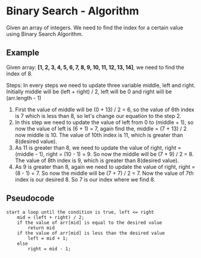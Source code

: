 # Binary Search - Algorithm
Given an array of integers. We need to find the index for a certain value using Binary Search Algorithm.

## Example
Given array: **[1, 2, 3, 4, 5, 6, 7, 8, 9, 10, 11, 12, 13, 14]**, we need to find the index of 8.

Steps:
In every steps we need to update three variable middle, left and right. Initially middle will be (left + right) / 2, left will be 0 and right will be (arr.length - 1)
1. First the value of middle will be (0 + 13) / 2 = 6, so the value of 6th index is 7 which is less than 8, so let's change our equation to the step 2.
2. In this step we need to update the value of left from 0 to (middle + 1), so now the value of left is (6 + 1) = 7, again find the, middle = (7 + 13) / 2 now middle is 10. The value of 10th index is 11, which is greater than 8(desired value). 
3. As 11 is greater than 8, we need to update the value of right, right = (middle - 1), right = (10 - 1) = 9. So now the middle will be (7 + 9) / 2 = 8. The value of 8th index is 9, which is greater than 8(desired value).
4. As 9 is greater than 8, again we need to update the value of right, right = (8 - 1) = 7. So now the middle will be (7 + 7) / 2 = 7. Now the value of 7th index is our desired 8. So 7 is our index where we find 8.

## Pseudocode
```
start a loop until the condition is true, left <= right 
    mid = (left + right) / 2;
    if the value of arr[mid] is equal to the desired value
        return mid
    if the value of arr[mid] is less than the desired value
        left = mid + 1;
    else 
        right = mid - 1;
```
